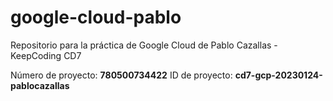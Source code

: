 # google-cloud-pablo
Repositorio para la práctica de Google Cloud de Pablo Cazallas - KeepCoding CD7

Número de proyecto:
  **780500734422**
ID de proyecto: 
  **cd7-gcp-20230124-pablocazallas**
